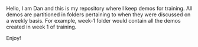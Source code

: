 Hello, I am Dan and this is my repository where I keep demos for training. All demos are partitioned in folders pertaining to when they were discussed on a weekly basis. For example, week-1 folder would contain all the demos created in week 1 of training.

Enjoy!